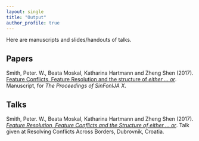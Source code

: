 ```yaml
---
layout: single
title: "Output"
author_profile: true
---
```


Here are manuscripts and slides/handouts of talks.

## Papers

Smith, Peter. W., Beata Moskal, Katharina Hartmann and Zheng Shen (2017). [Feature Conflicts, Feature Resolution and the structure of *either ... or*](/assets/files/eitherorresolution.pdf). Manuscript, for *The Proceedings of SinFonIJA X*.

## Talks

Smith, Peter. W., Beata Moskal, Katharina Hartmann and Zheng Shen (2017). [*Feature Resolution, Feature Conflicts and the Structure of either ... or*](/assets/files/RCABslides.pdf).  Talk given at Resolving Conflicts Across Borders, Dubrovnik, Croatia.

